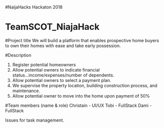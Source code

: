 #NaijaHacks Hackaton 2018

# TeamSCOT_NiajaHack


#Project title
We will build a platform that enables prospective home buyers to own their homes with ease and take early possession.

#Description
1. Register potential homeowners
2. Allow potential owners to indicate financial status...income/expenses/number of dependents.
3. Allow potential owners to select a payment plan.
4. We supervise the property location, building construction process, and maintenance.
5. Allow potential owner to move into the home upon payment of 50%

#Team members (name & role)
Christain - UI/UX 
Tobi - FullStack
Dami - FullStack



Issues for task management.
